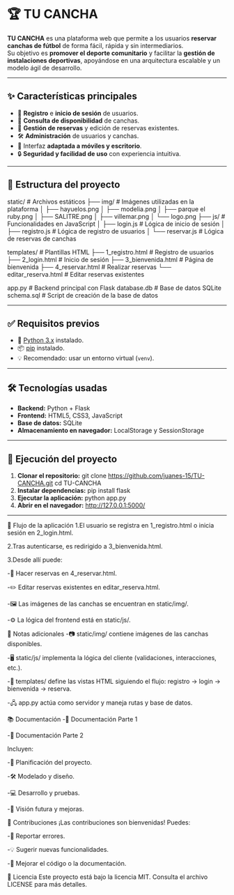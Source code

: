 # 🏆 TU CANCHA

**TU CANCHA** es una plataforma web que permite a los usuarios **reservar canchas de fútbol** de forma fácil, rápida y sin intermediarios.  
Su objetivo es **promover el deporte comunitario** y facilitar la **gestión de instalaciones deportivas**, apoyándose en una arquitectura escalable y un modelo ágil de desarrollo.

---

## ✨ Características principales

- 📝 **Registro** e **inicio de sesión** de usuarios.
- 📅 **Consulta de disponibilidad** de canchas.
- 📌 **Gestión de reservas** y edición de reservas existentes.
- 🛠️ **Administración** de usuarios y canchas.
- 📱 Interfaz **adaptada a móviles y escritorio**.
- 🔒 **Seguridad y facilidad de uso** con experiencia intuitiva.

---

## 📂 Estructura del proyecto

static/ # Archivos estáticos
├── img/ # Imágenes utilizadas en la plataforma
│ ├── hayuelos.png
│ ├── modelia.png
│ ├── parque el ruby.png
│ ├── SALITRE.png
│ ├── villemar.png
│ └── logo.png
├── js/ # Funcionalidades en JavaScript
│ ├── login.js # Lógica de inicio de sesión
│ ├── registro.js # Lógica de registro de usuarios
│ └── reservar.js # Lógica de reservas de canchas

templates/ # Plantillas HTML
├── 1_registro.html # Registro de usuarios
├── 2_login.html # Inicio de sesión
├── 3_bienvenida.html # Página de bienvenida
├── 4_reservar.html # Realizar reservas
└── editar_reserva.html # Editar reservas existentes

app.py # Backend principal con Flask
database.db # Base de datos SQLite
schema.sql # Script de creación de la base de datos

---

## ✅ Requisitos previos

- 🐍 [Python 3.x](https://www.python.org/downloads/) instalado.
- 📦 [pip](https://pip.pypa.io/en/stable/) instalado.
- 💡 Recomendado: usar un entorno virtual (`venv`).

---

## 🛠️ Tecnologías usadas

- **Backend:** Python + Flask
- **Frontend:** HTML5, CSS3, JavaScript
- **Base de datos:** SQLite
- **Almacenamiento en navegador:** LocalStorage y SessionStorage

---

## 🚀 Ejecución del proyecto

1. **Clonar el repositorio:**
   git clone https://github.com/juanes-15/TU-CANCHA.git
   cd TU-CANCHA
2. **Instalar dependencias:**
   pip install flask
3. **Ejecutar la aplicación:**
   python app.py
4. **Abrir en el navegador:**
   http://127.0.0.1:5000/

---

📌 Flujo de la aplicación
1.El usuario se registra en 1_registro.html o inicia sesión en 2_login.html.

2.Tras autenticarse, es redirigido a 3_bienvenida.html.

3.Desde allí puede:

-📅 Hacer reservas en 4_reservar.html.

-✏️ Editar reservas existentes en editar_reserva.html.

-🖼️ Las imágenes de las canchas se encuentran en static/img/.

-⚙️ La lógica del frontend está en static/js/.

📄 Notas adicionales
-📷 static/img/ contiene imágenes de las canchas disponibles.

-🖥️ static/js/ implementa la lógica del cliente (validaciones, interacciones, etc.).

-📑 templates/ define las vistas HTML siguiendo el flujo: registro → login → bienvenida → reserva.

-🖧 app.py actúa como servidor y maneja rutas y base de datos.

📚 Documentación
-📄 Documentación Parte 1

-📄 Documentación Parte 2

Incluyen:

-📌 Planificación del proyecto.

-🛠️ Modelado y diseño.

-💻 Desarrollo y pruebas.

-🚀 Visión futura y mejoras.

🤝 Contribuciones
¡Las contribuciones son bienvenidas!
Puedes:

-🐛 Reportar errores.

-💡 Sugerir nuevas funcionalidades.

-🔧 Mejorar el código o la documentación.

📜 Licencia
Este proyecto está bajo la licencia MIT.
Consulta el archivo LICENSE para más detalles.
